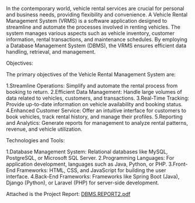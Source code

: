 In the contemporary world, vehicle rental services are crucial for personal and business needs, providing flexibility and convenience. A Vehicle Rental Management System (VRMS) is a software application designed to streamline and automate the processes involved in renting vehicles. The system manages various aspects such as vehicle inventory, customer information, rental transactions, and maintenance schedules. By employing a Database Management System (DBMS), the VRMS ensures efficient data handling, retrieval, and management.

Objectives:

The primary objectives of the Vehicle Rental Management System are:

1.Streamline Operations: Simplify and automate the rental process from booking to return.
2.Efficient Data Management: Handle large volumes of data related to vehicles, customers, and transactions.
3.Real-Time Tracking: Provide up-to-date information on vehicle availability and booking status.
4.Enhanced Customer Service: Offer an intuitive interface for customers to book vehicles, track rental history, and manage their profiles.
5.Reporting and Analytics: Generate reports for management to analyze rental patterns, revenue, and vehicle utilization.

Technologies and Tools:

1.Database Management System: Relational databases like MySQL, PostgreSQL, or Microsoft SQL Server.
2.Programming Languages: For application development, languages such as Java, Python, or PHP.
3.Front-End Frameworks: HTML, CSS, and JavaScript for building the user interface.
4.Back-End Frameworks: Frameworks like Spring Boot (Java), Django (Python), or Laravel (PHP) for server-side development.

Attached is the Project Report:
[DBMS.REPORT2.pdf](https://github.com/user-attachments/files/16439579/DBMS.REPORT2.pdf)
